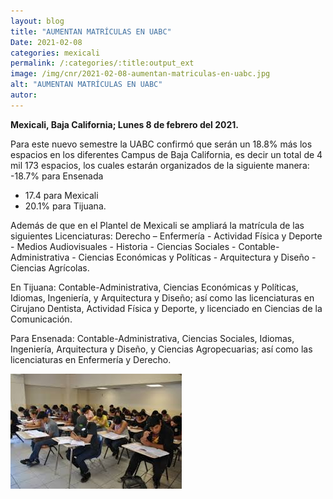```yaml
---
layout: blog
title: "AUMENTAN MATRÍCULAS EN UABC"
Date: 2021-02-08
categories: mexicali
permalink: /:categories/:title:output_ext
image: /img/cnr/2021-02-08-aumentan-matriculas-en-uabc.jpg
alt: "AUMENTAN MATRÍCULAS EN UABC"
autor:
---
```


**Mexicali, Baja California; Lunes 8 de febrero del 2021.** 

Para este nuevo semestre la UABC confirmó que serán un 18.8% más los espacios en los diferentes Campus de Baja California, es decir un total de 4 mil 173 espacios, los cuales estarán organizados de la siguiente manera:
-18.7% para Ensenada
- 17.4 para Mexicali
- 20.1% para Tijuana.

Además de que en el Plantel de Mexicali se ampliará la matrícula de las siguientes Licenciaturas: Derecho – Enfermería - Actividad Física y Deporte - Medios Audiovisuales - Historia - Ciencias Sociales - Contable-Administrativa - Ciencias Económicas y Políticas - Arquitectura y Diseño - Ciencias Agrícolas. 

En Tijuana: Contable-Administrativa, Ciencias Económicas y Políticas, Idiomas, Ingeniería, y Arquitectura y Diseño; así como las licenciaturas en Cirujano Dentista, Actividad Física y Deporte, y licenciado en Ciencias de la Comunicación.

Para Ensenada: Contable-Administrativa, Ciencias Sociales, Idiomas, Ingeniería, Arquitectura y Diseño, y Ciencias Agropecuarias; así como las licenciaturas en Enfermería y Derecho. 


<div id="carouselExampleSlidesOnly" class="carousel slide" data-ride="carousel">
  <div class="carousel-inner">
    <div class="carousel-item active">
       <img class="d-block w-100" src="/img/cnr/2021-02-08-aumentan-matriculas-en-uabc.jpg" loading="lazy"  alt="AUMENTAN MATRÍCULAS EN UABC">
    </div>
  </div>
</div>
